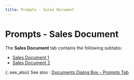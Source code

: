 ```yaml
---
title: Prompts - Sales Document
---
```


# Prompts - Sales Document


The **Sales Document**  tab contains the following subtabs:

- [Sales  Document 1]({{site.bp_baseurl}}/flow-ctrl/ctrl/doc-frm/prompts/sales-prompts/prompts_sales_document_sales_document_1.html)
- [Sales  Document 2]({{site.bp_baseurl}}/flow-ctrl/ctrl/doc-frm/prompts/sales-prompts/prompts_sales_document_sales_document_2.html)



{:.see_also}
See also
: [Documents  Dialog Box - Prompts Tab]({{site.bp_baseurl}}/flow-ctrl/ctrl/doc-frm/prompts/flow_control_setup_dialog_box_prompts_tab_con_flow_control_setup_dialog_box_businesss_process_in_everest_content.html)
